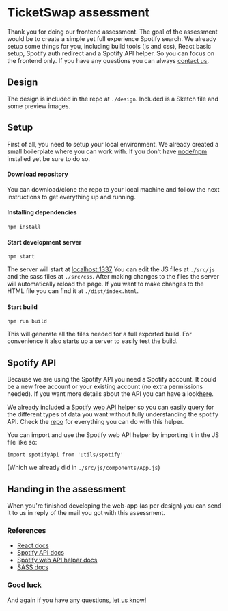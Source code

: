 # TicketSwap assessment
Thank you for doing our frontend assessment. The goal of the assessment would be to create a simple yet full experience Spotify search. We already setup some things for you, including build tools (js and css), React basic setup, Spotify auth redirect and a Spotify API helper. So you can focus on the frontend only. If you have any questions you can always [contact us](mailto:rob@ticketswap.com).

## Design
The design is included in the repo at `./design`. Included is a Sketch file and some preview images.

## Setup
First of all, you need to setup your local environment.
We already created a small boilerplate where you can work with. If you don't have [node/npm](https://nodejs.org/en/) installed yet be sure to do so.

#### Download repository
You can download/clone the repo to your local machine and follow the next instructions to get everything up and running.

#### Installing dependencies
```
npm install
```

#### Start development server
```
npm start
```
The server will start at [localhost:1337](http://localhost:1337)
You can edit the JS files at `./src/js` and the sass files at `./src/css`. After making changes to the files the server will automatically reload the page. If you want to make changes to the HTML file you can find it at `./dist/index.html`.

#### Start build
```
npm run build
```
This will generate all the files needed for a full exported build. For convenience it also starts up a server to easily test the build.

## Spotify API
Because we are using the Spotify API you need a Spotify account. It could be a new free account or your existing account (no extra permissions needed). If you want more details about the API you can have a look[here](https://developer.spotify.com/web-api/).

We already included a [Spotify web API](https://github.com/JMPerez/spotify-web-api-js) helper so you can easily query for the different types of data you want without fully understanding the spotify API. Check the [repo](https://github.com/JMPerez/spotify-web-api-js) for everything you can do with this helper.

You can import and use the Spotify web API helper by importing it in the JS file like so:
```
import spotifyApi from 'utils/spotify'
```
(Which we already did in `./src/js/components/App.js`)

## Handing in the assessment
When you're finished developing the web-app (as per design) you can send it to us in reply of the mail you got with this assessment.

### References
- [React docs](https://reactjs.org/docs/hello-world.html)
- [Spotify API docs](https://developer.spotify.com/web-api/)
- [Spotify web API helper docs](https://github.com/JMPerez/spotify-web-api-js)
- [SASS docs](http://sass-lang.com/documentation/file.SASS_REFERENCE.html)

### Good luck
And again if you have any questions, [let us know](mailto:rob@ticketswap.com)!
